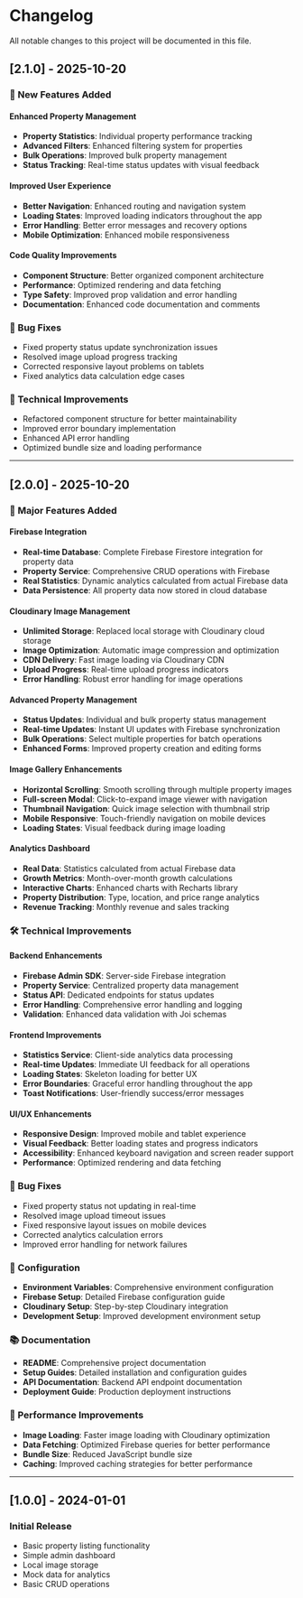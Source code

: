 # Changelog

All notable changes to this project will be documented in this file.



## [2.1.0] - 2025-10-20

### 🚀 New Features Added

#### Enhanced Property Management
- **Property Statistics**: Individual property performance tracking
- **Advanced Filters**: Enhanced filtering system for properties
- **Bulk Operations**: Improved bulk property management
- **Status Tracking**: Real-time status updates with visual feedback

#### Improved User Experience
- **Better Navigation**: Enhanced routing and navigation system
- **Loading States**: Improved loading indicators throughout the app
- **Error Handling**: Better error messages and recovery options
- **Mobile Optimization**: Enhanced mobile responsiveness

#### Code Quality Improvements
- **Component Structure**: Better organized component architecture
- **Performance**: Optimized rendering and data fetching
- **Type Safety**: Improved prop validation and error handling
- **Documentation**: Enhanced code documentation and comments

### 🐛 Bug Fixes
- Fixed property status update synchronization issues
- Resolved image upload progress tracking
- Corrected responsive layout problems on tablets
- Fixed analytics data calculation edge cases

### 🔧 Technical Improvements
- Refactored component structure for better maintainability
- Improved error boundary implementation
- Enhanced API error handling
- Optimized bundle size and loading performance

---

## [2.0.0] - 2025-10-20

### 🚀 Major Features Added

#### Firebase Integration
- **Real-time Database**: Complete Firebase Firestore integration for property data
- **Property Service**: Comprehensive CRUD operations with Firebase
- **Real Statistics**: Dynamic analytics calculated from actual Firebase data
- **Data Persistence**: All property data now stored in cloud database

#### Cloudinary Image Management
- **Unlimited Storage**: Replaced local storage with Cloudinary cloud storage
- **Image Optimization**: Automatic image compression and optimization
- **CDN Delivery**: Fast image loading via Cloudinary CDN
- **Upload Progress**: Real-time upload progress indicators
- **Error Handling**: Robust error handling for image operations

#### Advanced Property Management
- **Status Updates**: Individual and bulk property status management
- **Real-time Updates**: Instant UI updates with Firebase synchronization
- **Bulk Operations**: Select multiple properties for batch operations
- **Enhanced Forms**: Improved property creation and editing forms

#### Image Gallery Enhancements
- **Horizontal Scrolling**: Smooth scrolling through multiple property images
- **Full-screen Modal**: Click-to-expand image viewer with navigation
- **Thumbnail Navigation**: Quick image selection with thumbnail strip
- **Mobile Responsive**: Touch-friendly navigation on mobile devices
- **Loading States**: Visual feedback during image loading

#### Analytics Dashboard
- **Real Data**: Statistics calculated from actual Firebase data
- **Growth Metrics**: Month-over-month growth calculations
- **Interactive Charts**: Enhanced charts with Recharts library
- **Property Distribution**: Type, location, and price range analytics
- **Revenue Tracking**: Monthly revenue and sales tracking

### 🛠️ Technical Improvements

#### Backend Enhancements
- **Firebase Admin SDK**: Server-side Firebase integration
- **Property Service**: Centralized property data management
- **Status API**: Dedicated endpoints for status updates
- **Error Handling**: Comprehensive error handling and logging
- **Validation**: Enhanced data validation with Joi schemas

#### Frontend Improvements
- **Statistics Service**: Client-side analytics data processing
- **Real-time Updates**: Immediate UI feedback for all operations
- **Loading States**: Skeleton loading for better UX
- **Error Boundaries**: Graceful error handling throughout the app
- **Toast Notifications**: User-friendly success/error messages

#### UI/UX Enhancements
- **Responsive Design**: Improved mobile and tablet experience
- **Visual Feedback**: Better loading states and progress indicators
- **Accessibility**: Enhanced keyboard navigation and screen reader support
- **Performance**: Optimized rendering and data fetching

### 🐛 Bug Fixes
- Fixed property status not updating in real-time
- Resolved image upload timeout issues
- Fixed responsive layout issues on mobile devices
- Corrected analytics calculation errors
- Improved error handling for network failures

### 🔧 Configuration
- **Environment Variables**: Comprehensive environment configuration
- **Firebase Setup**: Detailed Firebase configuration guide
- **Cloudinary Setup**: Step-by-step Cloudinary integration
- **Development Setup**: Improved development environment setup

### 📚 Documentation
- **README**: Comprehensive project documentation
- **Setup Guides**: Detailed installation and configuration guides
- **API Documentation**: Backend API endpoint documentation
- **Deployment Guide**: Production deployment instructions

### 🚀 Performance Improvements
- **Image Loading**: Faster image loading with Cloudinary optimization
- **Data Fetching**: Optimized Firebase queries for better performance
- **Bundle Size**: Reduced JavaScript bundle size
- **Caching**: Improved caching strategies for better performance

---

## [1.0.0] - 2024-01-01

### Initial Release
- Basic property listing functionality
- Simple admin dashboard
- Local image storage
- Mock data for analytics
- Basic CRUD operations